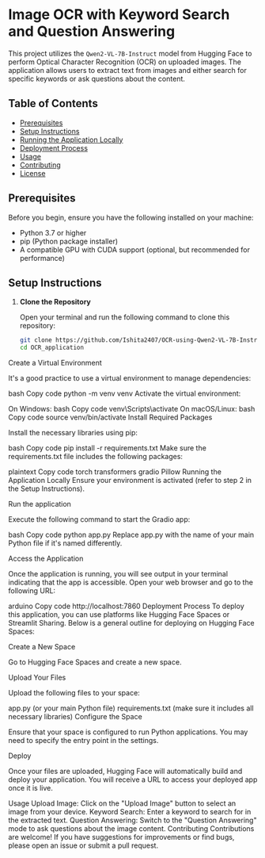 # Image OCR with Keyword Search and Question Answering

This project utilizes the `Qwen2-VL-7B-Instruct` model from Hugging Face to perform Optical Character Recognition (OCR) on uploaded images. The application allows users to extract text from images and either search for specific keywords or ask questions about the content.

## Table of Contents
- [Prerequisites](#prerequisites)
- [Setup Instructions](#setup-instructions)
- [Running the Application Locally](#running-the-application-locally)
- [Deployment Process](#deployment-process)
- [Usage](#usage)
- [Contributing](#contributing)
- [License](#license)

## Prerequisites

Before you begin, ensure you have the following installed on your machine:
- Python 3.7 or higher
- pip (Python package installer)
- A compatible GPU with CUDA support (optional, but recommended for performance)

## Setup Instructions

1. **Clone the Repository**

   Open your terminal and run the following command to clone this repository:

   ```bash
   git clone https://github.com/Ishita2407/OCR-using-Qwen2-VL-7B-Instruct.git
   cd OCR_application
Create a Virtual Environment

It's a good practice to use a virtual environment to manage dependencies:

bash
Copy code
python -m venv venv
Activate the virtual environment:

On Windows:
bash
Copy code
venv\Scripts\activate
On macOS/Linux:
bash
Copy code
source venv/bin/activate
Install Required Packages

Install the necessary libraries using pip:

bash
Copy code
pip install -r requirements.txt
Make sure the requirements.txt file includes the following packages:

plaintext
Copy code
torch
transformers
gradio
Pillow
Running the Application Locally
Ensure your environment is activated (refer to step 2 in the Setup Instructions).

Run the application

Execute the following command to start the Gradio app:

bash
Copy code
python app.py
Replace app.py with the name of your main Python file if it's named differently.

Access the Application

Once the application is running, you will see output in your terminal indicating that the app is accessible. Open your web browser and go to the following URL:

arduino
Copy code
http://localhost:7860
Deployment Process
To deploy this application, you can use platforms like Hugging Face Spaces or Streamlit Sharing. Below is a general outline for deploying on Hugging Face Spaces:

Create a New Space

Go to Hugging Face Spaces and create a new space.

Upload Your Files

Upload the following files to your space:

app.py (or your main Python file)
requirements.txt (make sure it includes all necessary libraries)
Configure the Space

Ensure that your space is configured to run Python applications. You may need to specify the entry point in the settings.

Deploy

Once your files are uploaded, Hugging Face will automatically build and deploy your application. You will receive a URL to access your deployed app once it is live.

Usage
Upload Image: Click on the "Upload Image" button to select an image from your device.
Keyword Search: Enter a keyword to search for in the extracted text.
Question Answering: Switch to the "Question Answering" mode to ask questions about the image content.
Contributing
Contributions are welcome! If you have suggestions for improvements or find bugs, please open an issue or submit a pull request.


